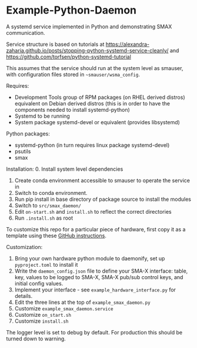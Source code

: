 # Example-Python-Daemon

A systemd service implemented in Python and demonstrating SMAX communication.

Service structure is based on tutorials at https://alexandra-zaharia.github.io/posts/stopping-python-systemd-service-cleanly/ and https://github.com/torfsen/python-systemd-tutorial

This assumes that the service should run at the system level as smauser, with configuration files stored in `~smauser/wsma_config`.

Requires:
* Development Tools group of RPM packages (on RHEL derived distros)
    equivalent on Debian derived distros
    (this is in order to have the components needed to install systemd-python)
* Systemd to be running
* System package systemd-devel or equivalent (provides libsystemd)

Python packages:
* systemd-python (in turn requires linux package systemd-devel)
* psutils
* smax

Installation:
0. Install system level dependencies
1. Create conda environment accessible to smauser to operate the service in
2. Switch to conda environment.
3. Run pip install in base directory of package source to install the modules
4. Switch to `src/smax_daemon/`
5. Edit `on-start.sh` and `install.sh` to reflect the correct directories
6. Run `.install.sh` as root

To customize this repo for a particular piece of hardware, first copy it as a template using these [GitHub instructions](https://docs.github.com/en/issues/planning-and-tracking-with-projects/creating-projects/copying-an-existing-project).

Customization:
1. Bring your own hardware python module to daemonify, set up `pyproject.toml` to install it
2. Write the `daemon_config.json` file to define your SMA-X interface:
    table, key, values to be logged to SMA-X, SMA-X pub/sub control keys, and initial config values.
3. Implement your interface - see `example_hardware_interface.py` for details.
4. Edit the three lines at the top of `example_smax_daemon.py`
5. Customize `example_smax_daemon.service`
6. Customize `on_start.sh`
7. Customize `install.sh`

The logger level is set to debug by default. For production this should be turned down to warning.
